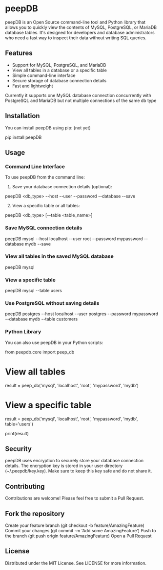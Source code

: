 # peepDB

peepDB is an Open Source command-line tool and Python library that allows you to quickly view the contents of MySQL, PostgreSQL, or MariaDB database tables. It's designed for developers and database administrators who need a fast way to inspect their data without writing SQL queries.

## Features

- Support for MySQL, PostgreSQL, and MariaDB
- View all tables in a database or a specific table
- Simple command-line interface
- Secure storage of database connection details
- Fast and lightweight

Currently it supports one MySQL database connection concurrently with PostgreSQL and MariaDB 
but not multiple connections of the same db type

## Installation

You can install peepDB using pip: (not yet)

pip install peepDB 

## Usage

### Command Line Interface

To use peepDB from the command line:

1. Save your database connection details (optional):

peepDB <db_type> --host <host> --user <user> --password <password> --database <database> --save

2. View a specific table or all tables:

peepDB <db_type> [--table <table_name>]

### Save MySQL connection details
peepDB mysql --host localhost --user root --password mypassword --database mydb --save

### View all tables in the saved MySQL database
peepDB mysql

### View a specific table
peepDB mysql --table users

### Use PostgreSQL without saving details
peepDB postgres --host localhost --user postgres --password mypassword --database mydb --table customers

### Python Library

You can also use peepDB in your Python scripts:

from peepdb.core import peep_db

# View all tables
result = peep_db('mysql', 'localhost', 'root', 'mypassword', 'mydb')

# View a specific table
result = peep_db('mysql', 'localhost', 'root', 'mypassword', 'mydb', table='users')

print(result)

## Security
peepDB uses encryption to securely store your database connection details. The encryption key is stored in your user directory (~/.peepdb/key.key). Make sure to keep this key safe and do not share it.

## Contributing
Contributions are welcome! Please feel free to submit a Pull Request.

## Fork the repository
Create your feature branch (git checkout -b feature/AmazingFeature)
Commit your changes (git commit -m 'Add some AmazingFeature')
Push to the branch (git push origin feature/AmazingFeature)
Open a Pull Request

## License
Distributed under the MIT License. See LICENSE for more information.